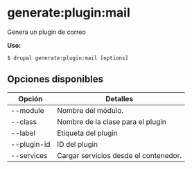 # generate:plugin:mail
Genera un plugin de correo

**Uso:**
```
$ drupal generate:plugin:mail [options]
```

## Opciones disponibles
Opción | Detalles
-------|-------------
--module | Nombre del módulo.
--class | Nombre de la clase para el plugin
--label | Etiqueta del plugin
--plugin-id | ID del plugin
--services | Cargar servicios desde el contenedor.
